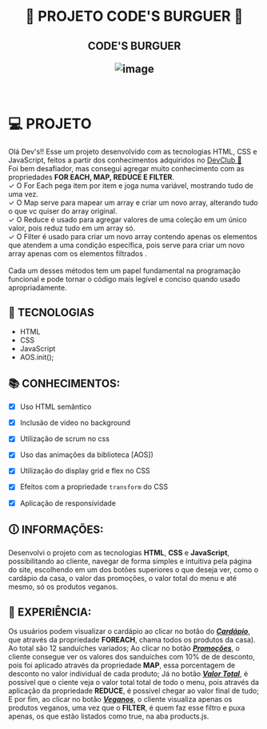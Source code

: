 # <h1 align="center"> 🍔 PROJETO CODE'S BURGUER 🍔 </h1>

<h2 align="center">
  CODE'S BURGUER
  <p align="center">

![image](https://github.com/Edivania88Duarte/PROJETO-DEV-BURGUER/assets/120994730/5cc47743-94d6-4f1d-b0ec-554416c50fc1) 

</p>
</h2>
<br> 
<h5 aling="center> Coma e code no melhor dos dois mundos! </h5>
  <br>
  <br>
  


![image](https://github.com/Edivania88Duarte/PROJETO-DEV-BURGUER/assets/120994730/f5005dff-45f9-4f96-8e57-453c0ec66bac)




</p>



## <h1> 💻 PROJETO</h1>

Olá Dev's!! Esse um projeto desenvolvido com as tecnologias HTML, CSS e JavaScript, feitos a partir dos conhecimentos adquiridos no <a href="http://rodolfomori.com.br/devclub">DevClub 🥑 </a> 
<br> Foi bem desafiador, mas consegui agregar muito conhecimento com as propriedades <b>FOR EACH, MAP, REDUCE E FILTER</b>.
<br> ✓ O For Each pega item por item e joga numa variável, mostrando tudo de uma vez. 
<br> ✓ O Map serve para mapear um array e criar um novo array, alterando tudo o que vc quiser do array original.
<br> ✓ O Reduce é usado para agregar valores de uma coleção em um único valor, pois reduz tudo em um array só.
<br> ✓ O Filter é usado para criar um novo array contendo apenas os elementos que atendem a uma condição específica, pois serve para criar um novo array apenas com os elementos filtrados . 
<br>
<br>
Cada um desses métodos tem um papel fundamental na programação funcional e pode tornar o código mais legível e conciso quando usado apropriadamente.


## 🚀 TECNOLOGIAS 

- HTML
- CSS
- JavaScript
- AOS.init();

## 📚 CONHECIMENTOS:

- [x] Uso HTML semântico
- [x] Inclusão de video no background
- [x] Utilização de scrum no css
- [x] Uso das animações da biblioteca [AOS])
- [x] Utilização do display grid e flex no CSS  
- [x] Efeitos com a propriedade `transform` do CSS
- [x] Aplicação de responsividade


## 🛈  INFORMAÇÕES:
Desenvolvi o projeto com as tecnologias <strong>HTML</strong>, <strong>CSS</strong> e <strong>JavaScript</strong>, possibilitando ao cliente, navegar de forma simples e intuitiva pela página do site, escolhendo em um dos botões superiores o que deseja ver, como o cardápio da casa, o valor das promoções, o valor total do menu e até mesmo, só os produtos veganos.

## 🧪 EXPERIÊNCIA:
Os usuários podem visualizar o cardápio ao clicar no botão do <u><i><b>Cardápio</b></i></u>, que através da propriedade <b>FOREACH</b>, chama todos os produtos da casa). Ao total são 12 sanduíches variados; Ao clicar no botão <u><i><b>Promoções</b></i></u>, o cliente consegue ver os valores dos sanduíches com 10% de de desconto, pois foi aplicado através da propriedade <b>MAP</b>, essa porcentagem de desconto no valor individual de cada produto; Já no botão <u><i><b>Valor Total</b></i></u>, é possível que o ciente veja o valor total total de todo o menu, pois através da aplicação da propriedade <b>REDUCE</b>, é possível chegar ao valor final de tudo; E por fim, ao clicar no botão <u><i><b>Veganos</b></i></u>, o cliente visualiza apenas os produtos veganos, uma vez que o <b>FILTER</b>, é quem faz esse filtro e puxa apenas, os que estão listados como true, na aba products.js.
